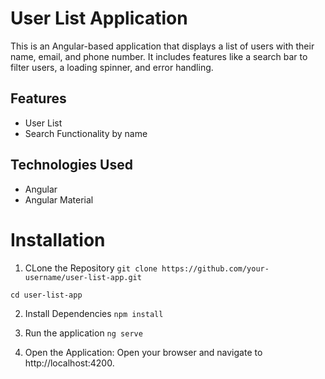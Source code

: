# User List Application

This is an Angular-based application that displays a list of users with their name, email, and phone number. It includes features like a search bar to filter users, a loading spinner, and error handling.

## Features

* User List
* Search Functionality by name

## Technologies Used

* Angular
* Angular Material

# Installation

1. CLone the Repository
`git clone https://github.com/your-username/user-list-app.git`

`cd user-list-app`

2. Install Dependencies
`npm install`

3. Run the application
`ng serve`

4. Open the Application:
Open your browser and navigate to http://localhost:4200.




